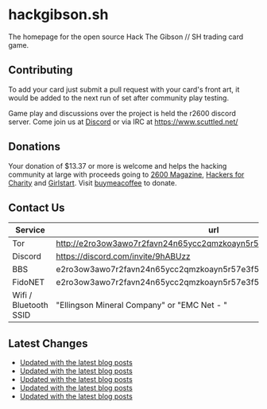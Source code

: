 # hackgibson.sh
The homepage for the open source Hack The Gibson // SH trading card game.


## Contributing

To add your card just submit a pull request with your card's front art, it would be added to the next run of set after community play testing.

Game play and discussions over the project is held the r2600 discord server. Come join us at [Discord](https://discord.com/invite/9hABUzz) or via IRC at https://www.scuttled.net/


## Donations

Your donation of $13.37 or more is welcome and helps the hacking community at large with proceeds going to [2600 Magazine](https://2600.com/), [Hackers for Charity](https://hackersforcharity.org) and [Girlstart](https://girlstart.org).  Visit [buymeacoffee](https://www.buymeacoffee.com/hackgibson.sh) to donate.


## Contact Us

Service | url
-|-
Tor | http://e2ro3ow3awo7r2favn24n65ycc2qmzkoayn5r57e3f56nvjwdcgg32ad.onion
Discord | https://discord.com/invite/9hABUzz
BBS | e2ro3ow3awo7r2favn24n65ycc2qmzkoayn5r57e3f56nvjwdcgg32ad.onion:23
FidoNET | e2ro3ow3awo7r2favn24n65ycc2qmzkoayn5r57e3f56nvjwdcgg32ad.onion:24554
Wifi / Bluetooth SSID | "Ellingson Mineral Company" or "EMC Net - <fidonet address>"

## Latest Changes
<!-- BLOG-POST-LIST:START -->
- [Updated with the latest blog posts](https://github.com/DFW2600/hackgibson.sh/commit/99ad422d5049f4968ae11576aa14a99db500dbe4)
- [Updated with the latest blog posts](https://github.com/DFW2600/hackgibson.sh/commit/5ee25dcf9baea2e52a094bd0303850d35bdc5013)
- [Updated with the latest blog posts](https://github.com/DFW2600/hackgibson.sh/commit/50eed3c7e7b43d0831207b1e5da2bbc9f7fa3734)
- [Updated with the latest blog posts](https://github.com/DFW2600/hackgibson.sh/commit/dc0b32c13507724f77093f97cb21ef1c69dedeee)
- [Updated with the latest blog posts](https://github.com/DFW2600/hackgibson.sh/commit/92b89dc9d029cd471b5101d2959ce04c391ab70d)
<!-- BLOG-POST-LIST:END -->
